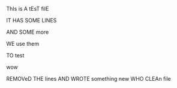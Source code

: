 ThIs is A tEsT filE

IT HAS SOME LINES

AND SOME more

WE use them

TO test

wow

REMOVeD THE lines
AND WROTE something new
WHO
CLEAn file

